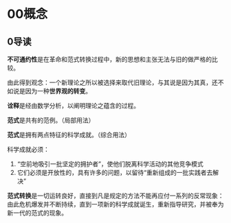 # 00概念

## 0导读

**不可通约性**是在革命和范式转换过程中，新的思想和主张无法与旧的做严格的比较。

由此得到观念：一个新理论之所以被选择来取代旧理论，与其说是因为其真，还不如说是因为一种**世界观的转变**。

**诠释**是经由数学分析，以阐明理论之蕴含的过程。

**范式**是共有的范例。（局部用法）

**范式**是拥有两点特征的科学成就。（综合用法）

科学成就必须：

1. “空前地吸引一批坚定的拥护者”，使他们脱离科学活动的其他竞争模式
2. 它们必须是开放性的，具有许多的问题，以留待“重新组成的一批实践者去解决”



**范式转换**是一切运转良好，直接到凡是规定的方法不能再应付一系列的反常现象：由此危机爆发并不断持续，直到一项新的科学成就诞生，重新指导研究，并被奉为新一代的范式的现象。

